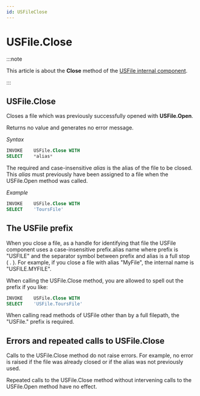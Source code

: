 ```yaml
---
id: USFileClose
---
```


# USFile.Close




:::note

This article is about the **Close** method of the [USFile internal component](/Extensions/USFile_internal_component).

:::

## **USFile.Close**

Closes a file which was previously successfully opened with **USFile.Open**.

Returns no value and generates no error message.

*Syntax*

```sql
INVOKE    USFile.Close WITH
SELECT    *alias*
```

The required and case-insensitive *alias* is the alias of the file to be closed. This *alias* must previously have been assigned to a file when the USFile.Open method was called.

*Example*

```sql
INVOKE    USFile.Close WITH
SELECT    'ToursFile'
```

## The USFile prefix

When you close a file, as a handle for identifying that file the USFile component uses a case-insensitive prefix.alias name where prefix is "USFILE" and the separator symbol between prefix and alias is a full stop ( . ). For example, if you close a file with alias "MyFile", the internal name is "USFILE.MYFILE".

When calling the USFile.Close method, you are allowed to spell out the prefix if you like:

```sql
INVOKE    USFile.Close WITH
SELECT    'USFile.ToursFile'
```

When calling read methods of USFile other than by a full filepath, the "USFile." prefix is required.

## Errors and repeated calls to USFile.Close

Calls to the USFile.Close method do not raise errors. For example, no error is raised if the file was already closed or if the alias was not previously used.

Repeated calls to the USFile.Close method without intervening calls to the USFile.Open method have no effect.

 